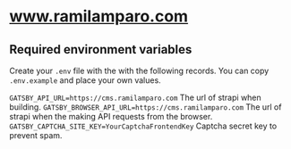 # www.ramilamparo.com

## Required environment variables

Create your `.env` file with the with the following records. You can copy `.env.example` and place your own values.

`GATSBY_API_URL=https://cms.ramilamparo.com` The url of strapi when building.
`GATSBY_BROWSER_API_URL=https://cms.ramilamparo.com` The url of strapi when the making API requests from the browser.
`GATSBY_CAPTCHA_SITE_KEY=YourCaptchaFrontendKey` Captcha secret key to prevent spam.
